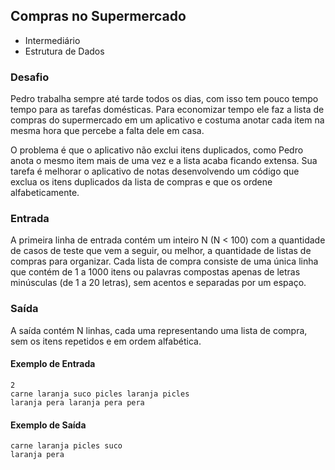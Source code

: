 ## Compras no Supermercado
* Intermediário
* Estrutura de Dados

### Desafio
Pedro trabalha sempre até tarde todos os dias, com isso tem pouco tempo tempo para as tarefas domésticas. Para economizar tempo ele faz a lista de compras do supermercado em um aplicativo e costuma anotar cada item na mesma hora que percebe a falta dele em casa.

O problema é que o aplicativo não exclui itens duplicados, como Pedro anota o mesmo item mais de uma vez e a lista acaba ficando extensa. Sua tarefa é melhorar o aplicativo de notas desenvolvendo um código que exclua os itens duplicados da lista de compras e que os ordene alfabeticamente.

### Entrada
A primeira linha de entrada contém um inteiro N (N < 100) com a quantidade de casos de teste que vem a seguir, ou melhor, a quantidade de listas de compras para organizar. Cada lista de compra consiste de uma única linha que contém de 1 a 1000 itens ou palavras compostas apenas de letras minúsculas (de 1 a 20 letras), sem acentos e separadas por um espaço.

### Saída
A saída contém N linhas, cada uma representando uma lista de compra, sem os itens repetidos e em ordem alfabética.


#### Exemplo de Entrada	
~~~~
2
carne laranja suco picles laranja picles
laranja pera laranja pera pera
~~~~
#### Exemplo de Saída
~~~~
carne laranja picles suco
laranja pera
~~~~